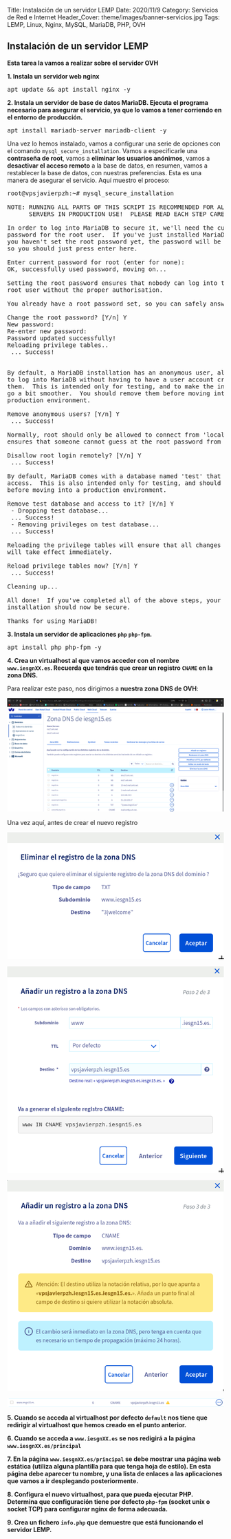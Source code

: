 Title: Instalación de un servidor LEMP
Date: 2020/11/9
Category: Servicios de Red e Internet
Header_Cover: theme/images/banner-servicios.jpg
Tags: LEMP, Linux, Nginx, MySQL, MariaDB, PHP, OVH

## Instalación de un servidor LEMP

**Esta tarea la vamos a realizar sobre el servidor OVH**

**1. Instala un servidor web nginx**

<pre>
apt update && apt install nginx -y
</pre>

**2. Instala un servidor de base de datos MariaDB. Ejecuta el programa necesario para asegurar el servicio, ya que lo vamos a tener corriendo en el entorno de producción.**

<pre>
apt install mariadb-server mariadb-client -y
</pre>

Una vez lo hemos instalado, vamos a configurar una serie de opciones con el comando `mysql_secure_installation`. Vamos a especificarle una **contraseña de root**, vamos a **eliminar los usuarios anónimos**, vamos a **desactivar el acceso remoto** a la base de datos, en resumen, vamos a restablecer la base de datos, con nuestras preferencias. Esta es una manera de asegurar el servicio. Aquí muestro el proceso:

<pre>
root@vpsjavierpzh:~# mysql_secure_installation

NOTE: RUNNING ALL PARTS OF THIS SCRIPT IS RECOMMENDED FOR ALL MariaDB
      SERVERS IN PRODUCTION USE!  PLEASE READ EACH STEP CAREFULLY!

In order to log into MariaDB to secure it, we'll need the current
password for the root user.  If you've just installed MariaDB, and
you haven't set the root password yet, the password will be blank,
so you should just press enter here.

Enter current password for root (enter for none):
OK, successfully used password, moving on...

Setting the root password ensures that nobody can log into the MariaDB
root user without the proper authorisation.

You already have a root password set, so you can safely answer 'n'.

Change the root password? [Y/n] Y
New password:
Re-enter new password:
Password updated successfully!
Reloading privilege tables..
 ... Success!


By default, a MariaDB installation has an anonymous user, allowing anyone
to log into MariaDB without having to have a user account created for
them.  This is intended only for testing, and to make the installation
go a bit smoother.  You should remove them before moving into a
production environment.

Remove anonymous users? [Y/n] Y
 ... Success!

Normally, root should only be allowed to connect from 'localhost'.  This
ensures that someone cannot guess at the root password from the network.

Disallow root login remotely? [Y/n] Y
 ... Success!

By default, MariaDB comes with a database named 'test' that anyone can
access.  This is also intended only for testing, and should be removed
before moving into a production environment.

Remove test database and access to it? [Y/n] Y
 - Dropping test database...
 ... Success!
 - Removing privileges on test database...
 ... Success!

Reloading the privilege tables will ensure that all changes made so far
will take effect immediately.

Reload privilege tables now? [Y/n] Y
 ... Success!

Cleaning up...

All done!  If you've completed all of the above steps, your MariaDB
installation should now be secure.

Thanks for using MariaDB!
</pre>

**3. Instala un servidor de aplicaciones `php` `php-fpm`.**

<pre>
apt install php php-fpm -y
</pre>

**4. Crea un virtualhost al que vamos acceder con el nombre `www.iesgnXX.es`. Recuerda que tendrás que crear un registro `CNAME` en la zona DNS.**

Para realizar este paso, nos dirigimos a **nuestra zona DNS de OVH**:

![.](images/sri_instalacion_de_un_servidor_LEMP/zonadnsovh.png)

Una vez aquí, antes de crear el nuevo registro

![.](images/sri_instalacion_de_un_servidor_LEMP/borrartxtpordefecto.png)



![.](images/sri_instalacion_de_un_servidor_LEMP/cnameconfiguracion.png)



![.](images/sri_instalacion_de_un_servidor_LEMP/cnamecrear.png)



![.](images/sri_instalacion_de_un_servidor_LEMP/cnamecreado.png)

**5. Cuando se acceda al virtualhost por defecto `default` nos tiene que redirigir al virtualhost que hemos creado en el punto anterior.**



**6. Cuando se acceda a `www.iesgnXX.es` se nos redigirá a la página `www.iesgnXX.es/principal`**



**7. En la página `www.iesgnXX.es/principal` se debe mostrar una página web estática (utiliza alguna plantilla para que tenga hoja de estilo). En esta página debe aparecer tu nombre, y una lista de enlaces a las aplicaciones que vamos a ir desplegando posteriormente.**



**8. Configura el nuevo virtualhost, para que pueda ejecutar PHP. Determina que configuración tiene por defecto `php-fpm` (socket unix o socket TCP) para configurar nginx de forma adecuada.**



**9. Crea un fichero `info.php` que demuestre que está funcionando el servidor LEMP.**
